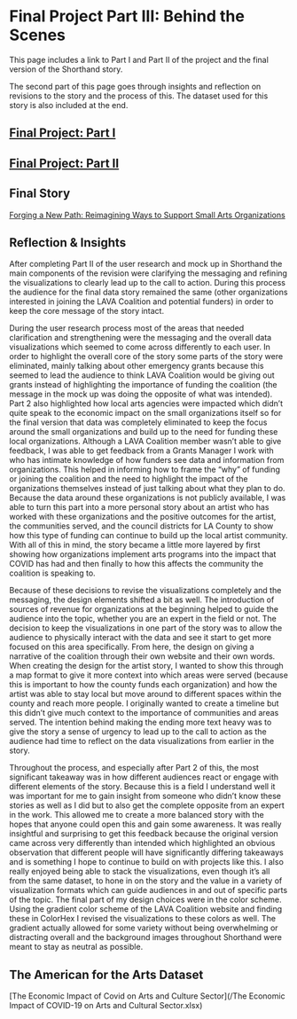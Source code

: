 # Final Project Part III: Behind the Scenes

This page includes a link to Part I and Part II of the project and the final version of the Shorthand story.

The second part of this page goes through insights and reflection on revisions to the story and the process of this. The dataset used for this story is also included at the end. 

## [Final Project: Part I](/finalpart1.md)

## [Final Project: Part II](/finalpart2.md)

## Final Story

[Forging a New Path: Reimagining Ways to Support Small Arts Organizations](https://carnegiemellon.shorthandstories.com/forging-a-new-path-/index.html)

## Reflection & Insights

After completing Part II of the user research and mock up in Shorthand the main components of the revision were clarifying the messaging and refining the visualizations to clearly lead up to the call to action. During this process the audience for the final data story remained the same (other organizations interested in joining the LAVA Coalition and potential funders) in order to keep the core message of the story intact. 

During the user research process most of the areas that needed clarification and strengthening were the messaging and the overall data visualizations which seemed to come across differently to each user. In order to highlight the overall core of the story some parts of the story were eliminated, mainly talking about other emergency grants because this seemed to lead the audience to think LAVA Coalition would be giving out grants instead of highlighting the importance of funding the coalition (the message in the mock up was doing the opposite of what was intended). Part 2 also highlighted how local arts agencies were impacted which didn’t quite speak to the economic impact on the small organizations itself so for the final version that data was completely eliminated to keep the focus around the small organizations and build up to the need for funding these local organizations. Although a LAVA Coalition member wasn’t able to give feedback, I was able to get feedback from a Grants Manager I work with who has intimate knowledge of how funders see data and information from organizations. This helped in informing how to frame the “why” of funding or joining the coalition and the need to highlight the impact of the organizations themselves instead of just talking about what they plan to do. Because the data around these organizations is not publicly available, I was able to turn this part into a more personal story about an artist who has worked with these organizations and the positive outcomes for the artist, the communities served, and the council districts for LA County to show how this type of funding can continue to build up the local artist community. With all of this in mind, the story became a little more layered by first showing how organizations implement arts programs into the impact that COVID has had and then finally to how this affects the community the coalition is speaking to. 

Because of these decisions to revise the visualizations completely and the messaging, the design elements shifted a bit as well. The introduction of sources of revenue for organizations at the beginning helped to guide the audience into the topic, whether you are an expert in the field or not. The decision to keep the visualizations in one part of the story was to allow the audience to physically interact with the data and see it start to get more focused on this area specifically. From here, the design on giving a narrative of the coalition through their own website and their own words. When creating the design for the artist story, I wanted to show this through a map format to give it more context into which areas were served (because this is important to how the county funds each organization) and how the artist was able to stay local but move around to different spaces within the county and reach more people. I originally wanted to create a timeline but this didn’t give much context to the importance of communities and areas served. The intention behind making the ending more text heavy was to give the story a sense of urgency to lead up to the call to action as the audience had time to reflect on the data visualizations from earlier in the story.

Throughout the process, and especially after Part 2 of this, the most significant takeaway was in how different audiences react or engage with different elements of the story. Because this is a field I understand well it was important for me to gain insight from someone who didn’t know these stories as well as I did but to also get the complete opposite from an expert in the work. This allowed me to create a more balanced story with the hopes that anyone could open this and gain some awareness. It was really insightful and surprising to get this feedback because the original version came across very differently than intended which highlighted an obvious observation that different people will have significantly differing takeaways and is something I hope to continue to build on with projects like this. I also really enjoyed being able to stack the visualizations, even though it’s all from the same dataset, to hone in on the story and the value in a variety of visualization formats which can guide audiences in and out of specific parts of the topic. The final part of my design choices were in the color scheme. Using the gradient color scheme of the LAVA Coalition website and finding these in ColorHex I revised the visualizations to these colors as well. The gradient actually allowed for some variety without being overwhelming or distracting overall and the background images throughout Shorthand were meant to stay as neutral as possible.

## The American for the Arts Dataset 
[The Economic Impact of Covid on Arts and Culture Sector](/The Economic Impact of COVID-19 on Arts and Cultural Sector.xlsx)
